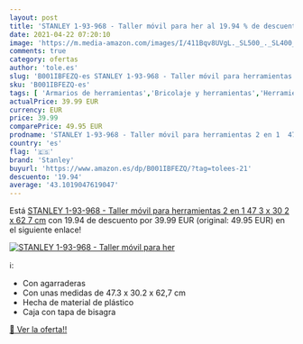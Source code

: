 ```yaml
---
layout: post
title: 'STANLEY 1-93-968 - Taller móvil para her al 19.94 % de descuento'
date: 2021-04-22 07:20:10
image: 'https://m.media-amazon.com/images/I/411Bqv8UVgL._SL500_._SL400_.jpg'
comments: true
category: ofertas
author: 'tole.es'
slug: 'B001IBFEZQ-es STANLEY 1-93-968 - Taller móvil para herramientas 2 en 1...'
sku: 'B001IBFEZQ-es'
tags: [ 'Armarios de herramientas','Bricolaje y herramientas','Herramientas de mano','Herramientas manuales y eléctricas','Organizadores de herramientas','móvil','stanley', ]
actualPrice: 39.99 EUR
currency: EUR
price: 39.99
comparePrice: 49.95 EUR
prodname: 'STANLEY 1-93-968 - Taller móvil para herramientas 2 en 1  47 3 x 30 2 x 62 7 cm'
country: 'es'
flag: '🇪🇸'
brand: 'Stanley'
buyurl: 'https://www.amazon.es/dp/B001IBFEZQ/?tag=tolees-21'
descuento: '19.94'
average: '43.1019047619047'
---
```


Está [STANLEY 1-93-968 - Taller móvil para herramientas 2 en 1  47 3 x 30 2 x 62 7 cm](https://www.amazon.es/dp/B001IBFEZQ/?tag=tolees-21) con 19.94 de descuento por 39.99 EUR (original: 49.95 EUR) en el siguiente enlace!

[![STANLEY 1-93-968 - Taller móvil para her](https://m.media-amazon.com/images/I/411Bqv8UVgL._SL500_._SL400_.jpg)](https://www.amazon.es/dp/B001IBFEZQ/?tag=tolees-21)

ℹ️:

- Con agarraderas
- Con unas medidas de 47.3 x 30.2 x 62,7 cm
- Hecha de material de plástico
- Caja con tapa de bisagra

[🛒 Ver la oferta!!](https://www.amazon.es/dp/B001IBFEZQ/?tag=tolees-21)
